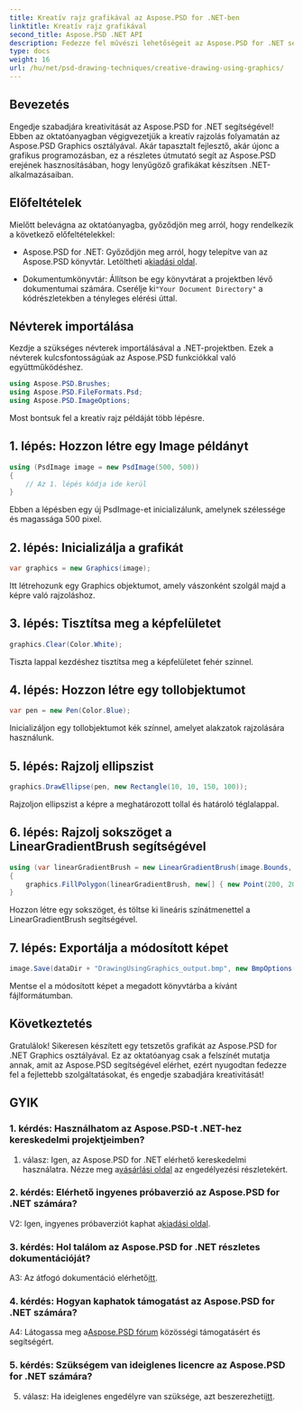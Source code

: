 ```yaml
---
title: Kreatív rajz grafikával az Aspose.PSD for .NET-ben
linktitle: Kreatív rajz grafikával
second_title: Aspose.PSD .NET API
description: Fedezze fel művészi lehetőségeit az Aspose.PSD for .NET segítségével! Kövesse oktatóanyagunkat a grafika használatával történő kreatív rajzoláshoz.
type: docs
weight: 16
url: /hu/net/psd-drawing-techniques/creative-drawing-using-graphics/
---
```

## Bevezetés

Engedje szabadjára kreativitását az Aspose.PSD for .NET segítségével! Ebben az oktatóanyagban végigvezetjük a kreatív rajzolás folyamatán az Aspose.PSD Graphics osztályával. Akár tapasztalt fejlesztő, akár újonc a grafikus programozásban, ez a részletes útmutató segít az Aspose.PSD erejének hasznosításában, hogy lenyűgöző grafikákat készítsen .NET-alkalmazásaiban.

## Előfeltételek

Mielőtt belevágna az oktatóanyagba, győződjön meg arról, hogy rendelkezik a következő előfeltételekkel:

-  Aspose.PSD for .NET: Győződjön meg arról, hogy telepítve van az Aspose.PSD könyvtár. Letöltheti a[kiadási oldal](https://releases.aspose.com/psd/net/).

-  Dokumentumkönyvtár: Állítson be egy könyvtárat a projektben lévő dokumentumai számára. Cserélje ki`"Your Document Directory"` a kódrészletekben a tényleges elérési úttal.

## Névterek importálása

Kezdje a szükséges névterek importálásával a .NET-projektben. Ezek a névterek kulcsfontosságúak az Aspose.PSD funkciókkal való együttműködéshez.

```csharp
using Aspose.PSD.Brushes;
using Aspose.PSD.FileFormats.Psd;
using Aspose.PSD.ImageOptions;
```

Most bontsuk fel a kreatív rajz példáját több lépésre.

## 1. lépés: Hozzon létre egy Image példányt

```csharp
using (PsdImage image = new PsdImage(500, 500))
{
    // Az 1. lépés kódja ide kerül
}
```

Ebben a lépésben egy új PsdImage-et inicializálunk, amelynek szélessége és magassága 500 pixel.

## 2. lépés: Inicializálja a grafikát

```csharp
var graphics = new Graphics(image);
```

Itt létrehozunk egy Graphics objektumot, amely vászonként szolgál majd a képre való rajzoláshoz.

## 3. lépés: Tisztítsa meg a képfelületet

```csharp
graphics.Clear(Color.White);
```

Tiszta lappal kezdéshez tisztítsa meg a képfelületet fehér színnel.

## 4. lépés: Hozzon létre egy tollobjektumot

```csharp
var pen = new Pen(Color.Blue);
```

Inicializáljon egy tollobjektumot kék színnel, amelyet alakzatok rajzolására használunk.

## 5. lépés: Rajzolj ellipszist

```csharp
graphics.DrawEllipse(pen, new Rectangle(10, 10, 150, 100));
```

Rajzoljon ellipszist a képre a meghatározott tollal és határoló téglalappal.

## 6. lépés: Rajzolj sokszöget a LinearGradientBrush segítségével

```csharp
using (var linearGradientBrush = new LinearGradientBrush(image.Bounds, Color.Red, Color.White, 45f))
{
    graphics.FillPolygon(linearGradientBrush, new[] { new Point(200, 200), new Point(400, 200), new Point(250, 350) });
}
```

Hozzon létre egy sokszöget, és töltse ki lineáris színátmenettel a LinearGradientBrush segítségével.

## 7. lépés: Exportálja a módosított képet

```csharp
image.Save(dataDir + "DrawingUsingGraphics_output.bmp", new BmpOptions());
```

Mentse el a módosított képet a megadott könyvtárba a kívánt fájlformátumban.

## Következtetés

Gratulálok! Sikeresen készített egy tetszetős grafikát az Aspose.PSD for .NET Graphics osztályával. Ez az oktatóanyag csak a felszínét mutatja annak, amit az Aspose.PSD segítségével elérhet, ezért nyugodtan fedezze fel a fejlettebb szolgáltatásokat, és engedje szabadjára kreativitását!

## GYIK

### 1. kérdés: Használhatom az Aspose.PSD-t .NET-hez kereskedelmi projektjeimben?

1. válasz: Igen, az Aspose.PSD for .NET elérhető kereskedelmi használatra. Nézze meg a[vásárlási oldal](https://purchase.aspose.com/buy) az engedélyezési részletekért.

### 2. kérdés: Elérhető ingyenes próbaverzió az Aspose.PSD for .NET számára?

 V2: Igen, ingyenes próbaverziót kaphat a[kiadási oldal](https://releases.aspose.com/).

### 3. kérdés: Hol találom az Aspose.PSD for .NET részletes dokumentációját?

 A3: Az átfogó dokumentáció elérhető[itt](https://reference.aspose.com/psd/net/).

### 4. kérdés: Hogyan kaphatok támogatást az Aspose.PSD for .NET számára?

 A4: Látogassa meg a[Aspose.PSD fórum](https://forum.aspose.com/c/psd/34) közösségi támogatásért és segítségért.

### 5. kérdés: Szükségem van ideiglenes licencre az Aspose.PSD for .NET számára?

 5. válasz: Ha ideiglenes engedélyre van szüksége, azt beszerezheti[itt](https://purchase.aspose.com/temporary-license/).
